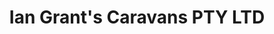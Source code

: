 ---
title: "Ian Grant's Caravans PTY LTD"
url: /traralgon/ian-grants-caravans-pty-ltd/
shop: Autohaus
---